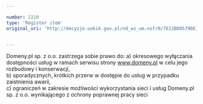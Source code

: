 ```yaml
---

number: 2210
type: 'Register item'
original_uri: 'http://decyzje.uokik.gov.pl/nd_wz_um.nsf/0/7E21BD05790E1420C1257845004C4C15?OpenDocument'


---
```


Domeny.pl sp. z o.o. zastrzega sobie prawo do:
 a) okresowego wyłączania dostępności usług w ramach serwisu strony www.domeny.pl  w celu jego rozbudowy i konserwacji,   
 b) sporadycznych, krótkich przerw w dostępie do usług w przypadku zaistnienia awarii,   
 c) ograniczeń w zakresie możliwości wykorzystania sieci i usług Domeny.pl sp. z o.o. wynikającego z ochrony poprawnej pracy sieci
